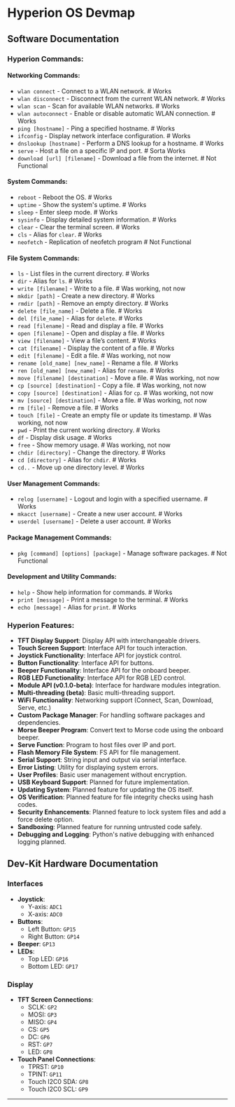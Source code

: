 # Hyperion OS Devmap

## Software Documentation

### Hyperion Commands:

#### Networking Commands:
- `wlan connect` - Connect to a WLAN network. # Works
- `wlan disconnect` - Disconnect from the current WLAN network. # Works
- `wlan scan` - Scan for available WLAN networks. # Works
- `wlan autoconnect` - Enable or disable automatic WLAN connection. # Works
- `ping [hostname]` - Ping a specified hostname. # Works
- `ifconfig` - Display network interface configuration. # Works
- `dnslookup [hostname]` - Perform a DNS lookup for a hostname. # Works
- `serve` - Host a file on a specific IP and port. # Sorta Works
- `download [url] [filename]` - Download a file from the internet. # Not Functional


#### System Commands:
- `reboot` - Reboot the OS. # Works
- `uptime` - Show the system's uptime. # Works
- `sleep` - Enter sleep mode. # Works
- `sysinfo` - Display detailed system information. # Works
- `clear` - Clear the terminal screen. # Works
- `cls` - Alias for `clear`. # Works
- `neofetch` - Replication of neofetch program # Not Functional
#### File System Commands:
- `ls` - List files in the current directory. # Works
- `dir` - Alias for `ls`. # Works
- `write [filename]` - Write to a file. # Was working, not now
- `mkdir [path]` - Create a new directory. # Works
- `rmdir [path]` - Remove an empty directory. # Works
- `delete [file_name]` - Delete a file. # Works
- `del [file_name]` - Alias for `delete`. # Works
- `read [filename]` - Read and display a file. # Works
- `open [filename]` - Open and display a file. # Works
- `view [filename]` - View a file’s content. # Works
- `cat [filename]` - Display the content of a file. # Works
- `edit [filename]` - Edit a file. # Was working, not now
- `rename [old_name] [new_name]` - Rename a file. # Works
- `ren [old_name] [new_name]` - Alias for `rename`. # Works
- `move [filename] [destination]` - Move a file. # Was working, not now
- `cp [source] [destination]` - Copy a file. # Was working, not now
- `copy [source] [destination]` - Alias for `cp`. # Was working, not now
- `mv [source] [destination]` - Move a file. # Was working, not now
- `rm [file]` - Remove a file. # Works
- `touch [file]` - Create an empty file or update its timestamp. # Was working, not now
- `pwd` - Print the current working directory. # Works
- `df` - Display disk usage. # Works
- `free` - Show memory usage. # Was working, not now
- `chdir [directory]` - Change the directory. # Works
- `cd [directory]` - Alias for `chdir`. # Works
- `cd..` - Move up one directory level. # Works

#### User Management Commands:
- `relog [username]` - Logout and login with a specified username. # Works
- `mkacct [username]` - Create a new user account. # Works
- `userdel [username]` - Delete a user account. # Works

#### Package Management Commands:
- `pkg [command] [options] [package]` - Manage software packages.  # Not Functional

#### Development and Utility Commands:
- `help` - Show help information for commands. # Works
- `print [message]` - Print a message to the terminal. # Works
- `echo [message]` - Alias for `print`. # Works

### Hyperion Features:

- **TFT Display Support**: Display API with interchangeable drivers.
- **Touch Screen Support**: Interface API for touch interaction.
- **Joystick Functionality**: Interface API for joystick control.
- **Button Functionality**: Interface API for buttons.
- **Beeper Functionality**: Interface API for the onboard beeper.
- **RGB LED Functionality**: Interface API for RGB LED control.
- **Module API (v0.1.0-beta)**: Interface for hardware modules integration.
- **Multi-threading (beta)**: Basic multi-threading support.
- **WiFi Functionality**: Networking support (Connect, Scan, Download, Serve, etc.)
- **Custom Package Manager**: For handling software packages and dependencies.
- **Morse Beeper Program**: Convert text to Morse code using the onboard beeper.
- **Serve Function**: Program to host files over IP and port.
- **Flash Memory File System**: FS API for file management.
- **Serial Support**: String input and output via serial interface.
- **Error Listing**: Utility for displaying system errors.
- **User Profiles**: Basic user management without encryption.
- **USB Keyboard Support**: Planned for future implementation.
- **Updating System**: Planned feature for updating the OS itself.
- **OS Verification**: Planned feature for file integrity checks using hash codes.
- **Security Enhancements**: Planned feature to lock system files and add a force delete option.
- **Sandboxing**: Planned feature for running untrusted code safely.
- **Debugging and Logging**: Python's native debugging with enhanced logging planned.

## Dev-Kit Hardware Documentation

### Interfaces
- **Joystick**: 
  - Y-axis: `ADC1`
  - X-axis: `ADC0`
- **Buttons**: 
  - Left Button: `GP15`
  - Right Button: `GP14`
- **Beeper**: `GP13`
- **LEDs**: 
  - Top LED: `GP16`
  - Bottom LED: `GP17`

### Display
- **TFT Screen Connections**:
  - SCLK: `GP2`
  - MOSI: `GP3`
  - MISO: `GP4`
  - CS: `GP5`
  - DC: `GP6`
  - RST: `GP7`
  - LED: `GP8`
- **Touch Panel Connections**:
  - TPRST: `GP10`
  - TPINT: `GP11`
  - Touch I2C0 SDA: `GP8`
  - Touch I2C0 SCL: `GP9`

---
